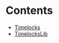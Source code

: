 

# Contents
- [Timelocks](TimelocksLib.sol/type.Timelocks.md)
- [TimelocksLib](TimelocksLib.sol/library.TimelocksLib.md)
